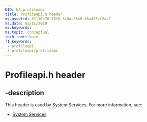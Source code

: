 ```yaml
---
UID: NA:profileapi
title: Profileapi.h header
ms.assetid: 81110c70-75f0-3a0a-85c6-36ad23ef2aa7
ms.date: 01/11/2019
ms.keywords: 
ms.topic: conceptual
tech.root: base
f1_keywords:
 - profileapi
 - profileapi/profileapi
---
```


# Profileapi.h header


## -description

This header is used by System Services. For more information, see:

- [System Services](../_base/index.md)

